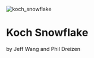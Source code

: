 ![koch_snowflake](https://user-images.githubusercontent.com/3877113/149986652-6234b100-85e0-4207-b45f-4a00de1765b3.png)

# Koch Snowflake
by Jeff Wang and Phil Dreizen

